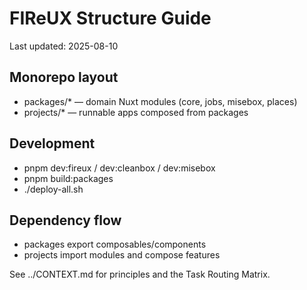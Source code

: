 # FIReUX Structure Guide

Last updated: 2025-08-10

## Monorepo layout

- packages/\* — domain Nuxt modules (core, jobs, misebox, places)
- projects/\* — runnable apps composed from packages

## Development

- pnpm dev:fireux / dev:cleanbox / dev:misebox
- pnpm build:packages
- ./deploy-all.sh

## Dependency flow

- packages export composables/components
- projects import modules and compose features

See ../CONTEXT.md for principles and the Task Routing Matrix.
